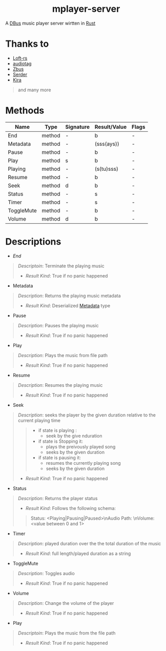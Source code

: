 <h1 align="center">mplayer-server</h1>

A [DBus](https://www.freedesktop.org/wiki/Software/dbus/#whatisd-bus) music player server wirtten in [Rust](https://www.rust-lang.org)

# Thanks to
- [Loft-rs](https://github.com/Serial-ATA/lofty-rs)
- [audiotag](https://github.com/TianyiShi2001/audiotags)
- [Zbus](https://github.com/dbus2/zbus)
- [Serder](https://github.com/serde-rs/serde)
- [Kira](https://github.com/tesselode/kira)
> and many more 

# Methods
|Name       |Type  |Signature|Result/Value|Flags|
|-----------|------|---------|----------- |-----|
|End        |method| -       |b           |  -  |
|Metadata   |method| -       |(sss(ays))  |  -  |
|Pause      |method| -       |b           |  -  |
|Play       |method| s       |b           |  -  |
|Playing    |method| -       |(s(tu)sss)  |  -  |
|Resume     |method| -       |b           |  -  |
|Seek       |method| d       |b           |  -  |
|Status     |method| -       |s           |  -  |
|Timer      |method| -       |s           |  -  |
|ToggleMute |method| -       |b           |  -  |
|Volume     |method| d       |b           |  -  |
# Descriptions
- *End*
> _Descriptoin_: Terminate the playing music
> - _Result Kind_: True if no panic happened
- Metadata
> _Description_: Returns the playing music metadata
> - _Result Kind_: Deserialized [Metadata](./src/server.rs) type
- Pause
> _Description_: Pauses the playing music
> - _Result Kind_: True if no panic happened
- Play
> _Description_: Plays the music from file path
> - _Result Kind_: True if no panic happened
- Resume
> _Description_: Resumes the playing music
> - _Result Kind_: True if no panic happened
- Seek
> _Description_: seeks the player by the given duration relative to the current playing time
>> - if state is playing :
>> 	    - seek by the give nduration
>> - if state is Stopping it:
>> 	    - plays the preivously played song
>> 	    - seeks by the given duration
>> - if state is pausing it:
>> 	    - resumes the currently playing song 
>> 	    - seeks by the given duration
> - _Result Kind_: True if no panic happened
- Status
> _Description_: Returns the player status
> - _Result Kind_: Follows the following schema:
>> Status: <Playing|Pausing|Paused>\nAudio Path: <Path>\nVolume: <value between 0 and 1>
- Timer
> _Description_: played duration over the the total duration of the music 
> - _Result Kind_: full length/played duration as a string
- ToggleMute
> _Description_: Toggles audio
> - _Result Kind_: True if no panic happened
- Volume
> _Description_: Change the volume of the player
> - _Result Kind_: True if no panic happened
- Play
> _Descriptoin_: Plays the music from the file path
> - _Result Kind_: True if no panic happened
